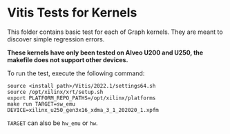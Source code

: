 # Vitis Tests for Kernels

This folder contains basic test for each of Graph kernels. They are meant to discover simple regression errors.

**These kernels have only been tested on Alveo U200 and U250, the makefile does not support other devices.**

To run the test, execute the following command:

```
source <install path>/Vitis/2022.1/settings64.sh
source /opt/xilinx/xrt/setup.sh
export PLATFORM_REPO_PATHS=/opt/xilinx/platforms
make run TARGET=sw_emu DEVICE=xilinx_u250_gen3x16_xdma_3_1_202020_1.xpfm
```

`TARGET` can also be `hw_emu` or `hw`.
